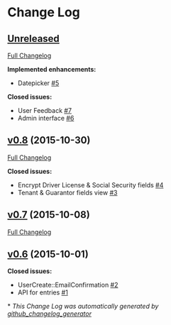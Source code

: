 # Change Log

## [Unreleased](https://github.com/maxkaplan/tenant-application/tree/HEAD)

[Full Changelog](https://github.com/maxkaplan/tenant-application/compare/v0.8...HEAD)

**Implemented enhancements:**

- Datepicker [\#5](https://github.com/maxkaplan/tenant-application/issues/5)

**Closed issues:**

- User Feedback [\#7](https://github.com/maxkaplan/tenant-application/issues/7)
- Admin interface [\#6](https://github.com/maxkaplan/tenant-application/issues/6)

## [v0.8](https://github.com/maxkaplan/tenant-application/tree/v0.8) (2015-10-30)
[Full Changelog](https://github.com/maxkaplan/tenant-application/compare/v0.7...v0.8)

**Closed issues:**

- Encrypt Driver License & Social Security fields [\#4](https://github.com/maxkaplan/tenant-application/issues/4)
- Tenant & Guarantor fields view [\#3](https://github.com/maxkaplan/tenant-application/issues/3)

## [v0.7](https://github.com/maxkaplan/tenant-application/tree/v0.7) (2015-10-08)
[Full Changelog](https://github.com/maxkaplan/tenant-application/compare/v0.6...v0.7)

## [v0.6](https://github.com/maxkaplan/tenant-application/tree/v0.6) (2015-10-01)
**Closed issues:**

- UserCreate::EmailConfirmation [\#2](https://github.com/maxkaplan/tenant-application/issues/2)
- API for entries [\#1](https://github.com/maxkaplan/tenant-application/issues/1)



\* *This Change Log was automatically generated by [github_changelog_generator](https://github.com/skywinder/Github-Changelog-Generator)*